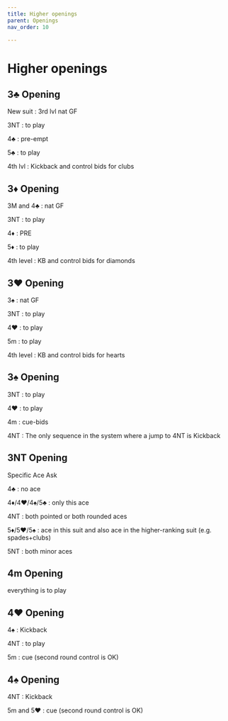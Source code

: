 ```yaml
---
title: Higher openings
parent: Openings
nav_order: 10

---
```


# Higher openings


## 3♣ Opening

New suit
: 3rd lvl nat GF

3NT
: to play

4♣
: pre-empt

5♣
: to play

4th lvl
: Kickback and control bids for clubs



## 3♦ Opening

3M and 4♣
: nat GF

3NT
: to play

4♦
: PRE

5♦
: to play

4th level
: KB and control bids for diamonds



## 3♥ Opening

3♠
: nat GF

3NT
: to play

4♥
: to play

5m
: to play

4th level
: KB and control bids for hearts



## 3♠ Opening

3NT
: to play

4♥
: to play

4m
: cue-bids

4NT
: The only sequence in the system where a jump to 4NT is Kickback



## 3NT Opening

Specific Ace Ask

4♣
: no ace

4♦/4♥/4♠/5♣
: only this ace

4NT
: both pointed or both rounded aces

5♦/5♥/5♠
: ace in this suit and also ace in the higher-ranking suit (e.g. spades+clubs)

5NT
: both minor aces



## 4m Opening

everything is to play



## 4♥ Opening

4♠
: Kickback

4NT
: to play

5m
: cue (second round control is OK)


## 4♠ Opening

4NT
: Kickback

5m and 5♥
: cue (second round control is OK)

 


